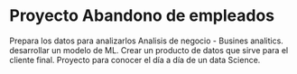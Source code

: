 # Proyecto Abandono de empleados
Prepara los datos para analizarlos 
Analisis de negocio - Busines analitics.
desarrollar un modelo de ML.
Crear un producto de datos que sirve para el cliente final.
Proyecto para conocer el día a día de un data Science.
